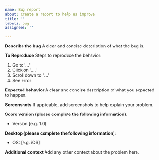 ```yaml
---
name: Bug report
about: Create a report to help us improve
title: ''
labels: bug
assignees: ''

---
```


**Describe the bug**
A clear and concise description of what the bug is.

**To Reproduce**
Steps to reproduce the behavior:

1. Go to '...'
2. Click on '....'
3. Scroll down to '....'
4. See error

**Expected behavior**
A clear and concise description of what you expected to happen.

**Screenshots**
If applicable, add screenshots to help explain your problem.

**Score version (please complete the following information):**

- Version [e.g. 1.0]

**Desktop (please complete the following information):**

- OS: [e.g. iOS]

**Additional context**
Add any other context about the problem here.
